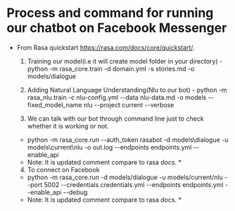 # Process and command for running our chatbot on Facebook Messenger
* From Rasa quickstart https://rasa.com/docs/core/quickstart/.
    1. Training our model(i.e it will create model folder in your directory)
      - python -m rasa_core.train -d domain.yml -s stories.md -o models/dialogue
    
    2. Adding Natural Language Understanding(Nlu to our bot)
      - python -m rasa_nlu.train -c nlu-config.yml --data nlu-data.md -o models --fixed_model_name nlu --project current --verbose
    
    3. We can talk with our bot through command line just to check whether it is working or not.
     - python -m rasa_core.run --auth_token rasabot -d models\dialogue -u models\current\nlu -o out.log --endpoints endpoints.yml --enable_api
    
    * Note: It is updated comment compare to rasa docs. *
     
    4. To connect on Facebook
     - python -m rasa_core.run -d models/dialogue -u models/current/nlu --port 5002 --credentials credentials.yml --endpoints endpoints.yml  --enable_api --debug
     
     * Note: It is updated comment compare to rasa docs. *
     
